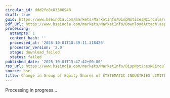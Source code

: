 ```yaml
---
circular_id: ddd2fc8c833b6948
draft: true
guid: https://www.bseindia.com/markets/MarketInfo/DispNoticesNCirculars.aspx?Noticeid={B996CF27-F6F9-448F-80AA-18C4F5BC5949}&noticeno=20251001-78&dt=10/01/2025&icount=78&totcount=83&flag=0
pdf_url: https://www.bseindia.com/markets/MarketInfo/DownloadAttach.aspx?id=20251001-78&attachedId=
processing:
  attempts: 1
  content_hash: ''
  processed_at: '2025-10-01T18:39:11.318426'
  processor_version: '2.0'
  stage: download_failed
  status: failed
published_date: '2025-10-01T15:47:42+00:00'
rss_url: https://www.bseindia.com/markets/MarketInfo/DispNoticesNCirculars.aspx?Noticeid={B996CF27-F6F9-448F-80AA-18C4F5BC5949}&noticeno=20251001-78&dt=10/01/2025&icount=78&totcount=83&flag=0
source: bse
title: Change in Group of Equity Shares of SYSTEMATIC INDUSTRIES LIMITED
---
```


Processing in progress...